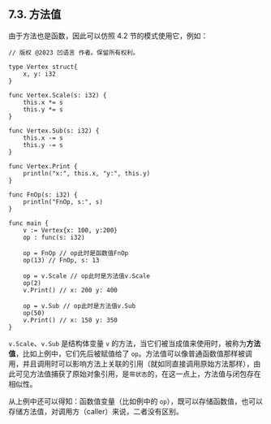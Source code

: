 ## 7.3. 方法值

由于方法也是函数，因此可以仿照 4.2 节的模式使用它，例如：
```wa
// 版权 @2023 凹语言 作者。保留所有权利。

type Vertex struct{
    x, y: i32
}

func Vertex.Scale(s: i32) {
    this.x *= s
    this.y *= s
}

func Vertex.Sub(s: i32) {
    this.x -= s
    this.y -= s
}

func Vertex.Print {
    println("x:", this.x, "y:", this.y)
}

func FnOp(s: i32) {
    println("FnOp, s:", s)
}

func main {
    v := Vertex{x: 100, y:200}
    op : func(s: i32)

    op = FnOp // op此时是函数值FnOp
    op(13) // FnOp, s: 13

    op = v.Scale // op此时是方法值v.Scale
    op(2)
    v.Print() // x: 200 y: 400

    op = v.Sub // op此时是方法值v.Sub
    op(50)
    v.Print() // x: 150 y: 350
}
```

`v.Scale`、`v.Sub` 是结构体变量 `v` 的方法，当它们被当成值来使用时，被称为**方法值**，比如上例中，它们先后被赋值给了 `op`。方法值可以像普通函数值那样被调用，并且调用时可以影响方法上关联的引用（就如同直接调用原始方法那样），由此可见方法值捕获了原始对象引用，是`带状态`的，在这一点上，方法值与闭包存在相似性。

从上例中还可以得知：函数值变量（比如例中的 `op`），既可以存储函数值，也可以存储方法值，对调用方（caller）来说，二者没有区别。